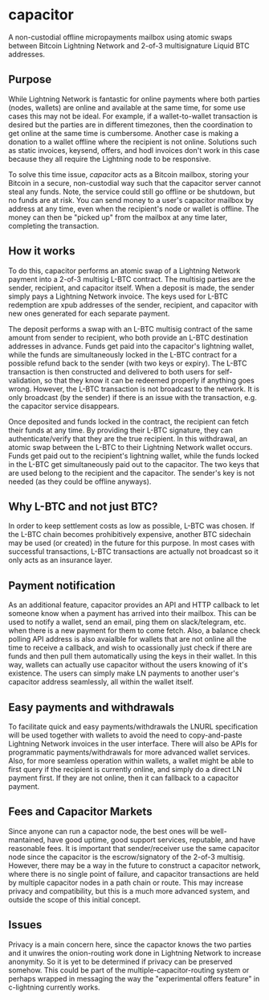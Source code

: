 # capacitor
A non-custodial offline micropayments mailbox using atomic swaps between Bitcoin Lightning Network and 2-of-3 multisignature Liquid BTC addresses.

## Purpose

While Lightning Network is fantastic for online payments where both parties (nodes, wallets) are online and available at the same time, for some use cases this may not be ideal. For example, if a wallet-to-wallet transaction is desired but the parties are in different timezones, then the coordination to get online at the same time is cumbersome. Another case is making a donation to a wallet offline where the recipient is not online. Solutions such as static invoices, keysend, offers, and hodl invoices don't work in this case because they all require the Lightning node to be responsive.

To solve this time issue, *capacitor* acts as a Bitcoin mailbox, storing your Bitcoin in a secure, non-custodial way such that the capacitor server cannot steal any funds. Note, the service could still go offline or be shutdown, but no funds are at risk. You can send money to a user's capacitor mailbox by address at any time, even when the recipient's node or wallet is offline. The money can then be "picked up" from the mailbox at any time later, completing the transaction.

## How it works

To do this, capacitor performs an atomic swap of a Lightning Network payment into a 2-of-3 multisig L-BTC contract. The multisig parties are the sender, recipient, and capacitor itself. When a deposit is made, the sender simply pays a Lightning Network invoice. The keys used for L-BTC redemption are xpub addresses of the sender, recipient, and capacitor with new ones generated for each separate payment. 

The deposit performs a swap with an L-BTC multisig contract of the same amount from sender to recipient, who both provide an L-BTC destination addresses in advance. Funds get paid into the capacitor's lightning wallet, while the funds are simultaneously locked in the L-BTC contract for a possible refund back to the sender (with two keys or expiry). The L-BTC transaction is then constructed and delivered to both users for self-validation, so that they know it can be redeemed properly if anything goes wrong. However, the L-BTC transaction is not broadcast to the network. It is only broadcast (by the sender) if there is an issue with the transaction, e.g. the capacitor service disappears. 

Once deposited and funds locked in the contract, the recipient can fetch their funds at any time. By providing their L-BTC signature, they can authenticate/verify that they are the true recipient. In this withdrawal, an atomic swap between the L-BTC to their Lightning Network wallet occurs. Funds get paid out to the recipient's lightning wallet, while the funds locked in the L-BTC get simultaneously paid out to the capacitor. The two keys that are used belong to the recipient and the capacitor. The sender's key is not needed (as they could be offline anyways).

## Why L-BTC and not just BTC?

In order to keep settlement costs as low as possible, L-BTC was chosen. If the L-BTC chain becomes prohibitively expensive, another BTC sidechain may be used (or created) in the future for this purpose. In most cases with successful transactions, L-BTC transactions are actually not broadcast so it only acts as an insurance layer.

## Payment notification

As an additional feature, capacitor provides an API and HTTP callback to let someone know when a payment has arrived into their mailbox. This can be used to notify a wallet, send an email, ping them on slack/telegram, etc. when there is a new payment for them to come fetch. Also, a balance check polling API address is also avaialble for wallets that are not online all the time to receive a callback, and wish to ocassionally just check if there are funds and then pull them automatically using the keys in their wallet. In this way, wallets can actually use capacitor without the users knowing of it's existence. The users can simply make LN payments to another user's capacitor address seamlessly, all within the wallet itself.

## Easy payments and withdrawals

To facilitate quick and easy payments/withdrawals the LNURL specification will be used together with wallets to avoid the need to copy-and-paste Lightning Network invoices in the user interface. There will also be APIs for programmatic payments/withdrawals for more advanced wallet services. Also, for more seamless operation within wallets, a wallet might be able to first query if the recipient is currently online, and simply do a direct LN payment first. If they are not online, then it can fallback to a capacitor payment.

## Fees and Capacitor Markets

Since anyone can run a capactor node, the best ones will be well-mantained, have good uptime, good support services, reputable, and have reasonable fees. It is important that sender/receiver use the same capacitor node since the capacitor is the escrow/signatory of the 2-of-3 multisig. However, there may be a way in the future to construct a capacitor network, where there is no single point of failure, and capacitor transactions are held by multiple capacitor nodes in a path chain or route. This may increase privacy and compatibility, but this is a much more advanced system, and outside the scope of this initial concept.

## Issues

Privacy is a main concern here, since the capactor knows the two parties and it unwires the onion-routing work done in Lightning Network to increase anonymity. So it is yet to be determined if privacy can be preserved somehow. This could be part of the multiple-capacitor-routing system or perhaps wrapped in messaging the way the "experimental offers feature" in c-lightning currently works.
